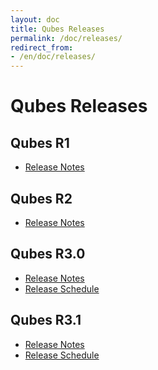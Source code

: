 ```yaml
---
layout: doc
title: Qubes Releases
permalink: /doc/releases/
redirect_from:
- /en/doc/releases/
---
```


Qubes Releases
==============

Qubes R1
--------

* [Release Notes](/doc/releases/1.0/release-notes/)

Qubes R2
--------

* [Release Notes](/doc/releases/2.0/release-notes/)

Qubes R3.0
--------

* [Release Notes](/doc/releases/3.0/release-notes/)
* [Release Schedule](/doc/releases/3.0/schedule/)

Qubes R3.1
--------

* [Release Notes](/doc/releases/3.1/release-notes/)
* [Release Schedule](/doc/releases/3.1/schedule/)
